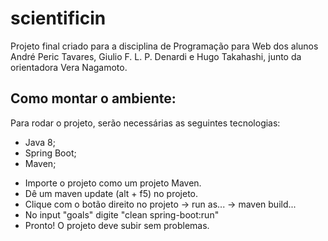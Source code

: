 # scientificin
Projeto final criado para a disciplina de Programação para Web dos alunos André Peric Tavares, Giulio F. L. P. Denardi e Hugo Takahashi, junto da orientadora Vera Nagamoto.

## Como montar o ambiente:

Para rodar o projeto, serão necessárias as seguintes tecnologias:
* Java 8;
* Spring Boot;
* Maven;

- Importe o projeto como um projeto Maven.
- Dê um maven update (alt + f5) no projeto.
- Clique com o botão direito no projeto -> run as... -> maven build...
- No input "goals" digite "clean spring-boot:run"
- Pronto! O projeto deve subir sem problemas.
